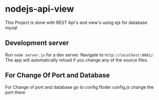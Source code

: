# nodejs-api-view
This Project is done with REST Api's and view's using ejs for database mysql

## Development server

Run `node server.js` for a dev server. Navigate to `http://localhost:8081/`. The app will automatically reload if you change any of the source files.


## For Change Of  Port and Database 
 
  For Change of port and database  go to config floder config.js change the port there 
  
  
  
